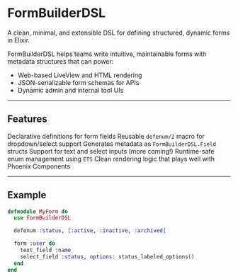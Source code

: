 # FormBuilderDSL

A clean, minimal, and extensible DSL for defining structured, dynamic forms in Elixir.

FormBuilderDSL helps teams write intuitive, maintainable forms with metadata structures that can power:
- Web-based LiveView and HTML rendering
- JSON-serializable form schemas for APIs
- Dynamic admin and internal tool UIs

---

## Features

 Declarative definitions for form fields
 Reusable `defenum/2` macro for dropdown/select support
 Generates metadata as `FormBuilderDSL.Field` structs
 Support for text and select inputs (more coming!)
 Runtime-safe enum management using `ETS`
 Clean rendering logic that plays well with Phoenix Components

---

## Example

```elixir
defmodule MyForm do
  use FormBuilderDSL

  defenum :status, [:active, :inactive, :archived]

  form :user do
    text_field :name
    select_field :status, options: status_labeled_options()
  end
end